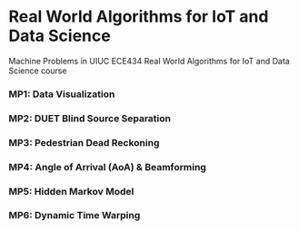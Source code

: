 # Real World Algorithms for IoT and Data Science
Machine Problems in UIUC ECE434 Real World Algorithms for IoT and Data Science course

### MP1: Data Visualization
### MP2: DUET Blind Source Separation
### MP3: Pedestrian Dead Reckoning
### MP4: Angle of Arrival (AoA) & Beamforming
### MP5: Hidden Markov Model
### MP6: Dynamic Time Warping
